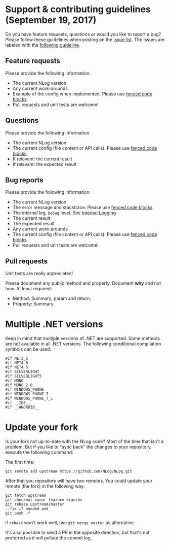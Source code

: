 Support & contributing guidelines (September 19, 2017)
===
Do you have feature requests, questions or would you like to report a bug? Please follow these guidelines when posting on the [issue list](https://github.com/NLog/NLog/issues). The issues are labeled with the [following guideline](/issue-labeling.md). 

Feature requests
----
Please provide the following information:
- The current NLog version
- Any current work-arounds
- Example of the config when implemented. Please use [fenced code blocks](https://help.github.com/articles/creating-and-highlighting-code-blocks/#fenced-code-blocks).
- Pull requests and unit tests are welcome! 

Questions
----
Please provide the following information:
- The current NLog version
- The current config (file content or API calls). Please use [fenced code blocks](https://help.github.com/articles/creating-and-highlighting-code-blocks/#fenced-code-blocks).
- If relevant: the current result
- If relevant: the expected result

 

Bug reports
----
Please provide the following information:
- The current NLog version
- The error message and stacktrace. Please use [fenced code blocks](https://help.github.com/articles/creating-and-highlighting-code-blocks/#fenced-code-blocks).
- The internal log, `Debug` level. See [Internal Logging](https://github.com/NLog/NLog/wiki/Internal-Logging)
- The current result
- The expected result 
- Any current work-arounds
- The current config (file content or API calls). Please use [fenced code blocks](https://help.github.com/articles/creating-and-highlighting-code-blocks/#fenced-code-blocks).
- Pull requests and unit tests are welcome!



Pull requests
----
Unit tests are really appreciated! 

Please document any public method and property. Document **why** and not how. At least required: 

* Method: Summary, param and return.
* Property: Summary


Multiple .NET versions
===
Keep in mind that multiple versions of .NET are supported. Some methods are not available in all .NET versions. The following conditional compilation symbols can be used:

```
#if NET3_5
#if NET4_0
#if NET4_5
#if SILVERLIGHT
#if SILVERLIGHT5
#if MONO
#if MONO_2_0
#if WINDOWS_PHONE
#if WINDOWS_PHONE_7
#if WINDOWS_PHONE_7_1
#if __IOS__
#if __ANDROID__
```

Update your fork
===
Is your fork not up-to-date with the NLog code? Most of the time that isn't a problem. But if you like to "sync back" the changes to your repository, execute the following command:

The first time:
```
git remote add upstream https://github.com/NLog/NLog.git 
```


After that you repository will have two remotes. You could update your remote (the fork) in the following way:

```
git fetch upstream
git checkout <your feature branch>
git rebase upstream/master
..fix if needed and
git push -f 
```

if `rebase` won't work well, use `git merge master` as alternative.

It's also possible to send a PR in the opposite direction, but that's not preferred as it will pollute the commit log.
